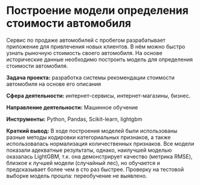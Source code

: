 # Построение модели определения стоимости автомобиля


Сервис по продаже автомобилей с пробегом  разрабатывает приложение для привлечения новых клиентов. В нём можно быстро узнать рыночную стоимость своего автомобиля. На основе исторические данные необходимо построить модель для определения стоимости автомобиля.

**Задача проекта:** разработка системы рекомендации стоимости автомобиля на основе его описания

**Сфера деятельности:** интернет-сервисы, интернет-магазины, бизнес.

**Направление деятельности:** Машинное обучение

**Инструменты:** Python, Pandas, Scikit-learn, lightgbm

**Краткий вывод:** В ходе построения моделей были использованы разные методы кодировки категориальных признаков, а также использовалась нормализация количественных признаков.
Все модели показали адекватные результаты, однако, наилучшей моделью оказалась LightGBM, т.к. она демонстрирует качество (метрика RMSE), близкое к лучшей модели (случайный лес), но обучается и предсказывает более чем в сто раз быстрее. Проверку на тестовой выборке модель прошла: переобучение не выявлено.